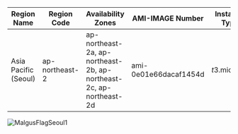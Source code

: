 | **Region Name**          | **Region Code** | **Availability Zones**                         | **AMI-IMAGE Number**  | **Instance Type** |
|--------------------------|------------------|-----------------------------------------------|-----------------------|------------------------------|
| Asia Pacific (Seoul)     | ap-northeast-2  | ap-northeast-2a, ap-northeast-2b, ap-northeast-2c, ap-northeast-2d | ami-0e01e66dacaf1454d  | *t*3.micro**    |

![MalgusFlagSeoul1](https://github.com/mindmotivate/Malgus-Clan/assets/130941970/67e5f583-8f61-4373-a10b-f743b722d929)



